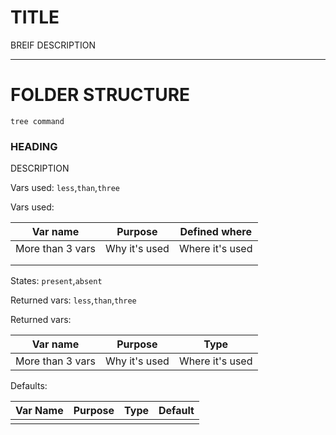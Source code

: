 # TITLE

BREIF DESCRIPTION

---

# FOLDER STRUCTURE

```
tree command
```

### HEADING

DESCRIPTION

Vars used: `less`,`than`,`three`

Vars used:

| Var name         | Purpose       | Defined where   |
| ---------------- | ------------- | --------------- |
| More than 3 vars | Why it's used | Where it's used |
|                  |               |                 |
|                  |               |                 |

States: `present`,`absent`

Returned vars: `less`,`than`,`three`

Returned vars:

| Var name         | Purpose       | Type            |
| ---------------- | ------------- | --------------- |
| More than 3 vars | Why it's used | Where it's used |

Defaults:

| Var Name | Purpose | Type | Default |
| -------- | ------- | ---- | ------- |
|          |         |      |         |
